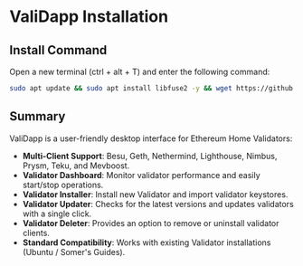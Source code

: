 # ValiDapp Installation
## Install Command
Open a new terminal (ctrl + alt + T) and enter the following command:

```bash
sudo apt update && sudo apt install libfuse2 -y && wget https://github.com/accidental-green/ValiDapp/releases/download/v1.0.0-alpha/ValiDapp-1.0.0.AppImage && chmod +x ValiDapp-1.0.0.AppImage && sudo mv ValiDapp-1.0.0.AppImage /usr/bin/validapp && validapp
```

## Summary
ValiDapp is a user-friendly desktop interface for Ethereum Home Validators:

- **Multi-Client Support**: Besu, Geth, Nethermind, Lighthouse, Nimbus, Prysm, Teku, and Mevboost.
- **Validator Dashboard**: Monitor validator performance and easily start/stop operations.
- **Validator Installer**: Install new Validator and import validator keystores.
- **Validator Updater**: Checks for the latest versions and updates validators with a single click.
- **Validator Deleter**: Provides an option to remove or uninstall validator clients.
- **Standard Compatibility**: Works with existing Validator installations (Ubuntu / Somer's Guides).
